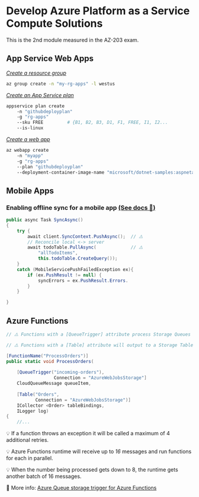 
# Develop Azure Platform as a Service Compute Solutions

This is the 2nd module measured in the AZ-203 exam.

## App Service Web Apps

*[Create a resource group](https://docs.microsoft.com/en-us/cli/azure/group?view=azure-cli-latest#az-group-create)*
```bash
az group create -n "my-rg-apps" -l westus
````

*[Create an App Service plan](https://docs.microsoft.com/en-us/cli/azure/appservice/plan?view=azure-cli-latest)*
```bash
appservice plan create              
    -n "githubdeployplan"
    -g "rg-apps"
    --sku FREE         # {B1, B2, B3, D1, F1, FREE, I1, I2...
    --is-linux
````


*[Create a web app](https://docs.microsoft.com/en-us/cli/azure/webapp?view=azure-cli-latest#az-webapp-create)*

```bash
az webapp create
    -n "myapp"
    -g "rg-apps"
    --plan "githubdeployplan"
    --deployment-container-image-name "microsoft/dotnet-samples:aspnetapp"
```

## Mobile Apps

### Enabling offline sync for a mobile app [(See docs 📖)](https://docs.microsoft.com/en-us/azure/app-service-mobile/app-service-mobile-offline-data-sync)

```c#
public async Task SyncAsync()
{
    try {
        await client.SyncContext.PushAsync();  // ⚠️ 
        // Reconcile local <-> server
        await todoTable.PullAsync(             // ⚠️ 
            "allTodoItems",
            this.todoTable.CreateQuery());
    }
    catch (MobileServicePushFailedException ex){
        if (ex.PushResult != null) {
            syncErrors = ex.PushResult.Errors.
        }
    }

}
```

## Azure Functions

```c#
// ⚠️ Functions with a [QueueTrigger] attribute process Storage Queues messages

// ⚠️ Functions with a [Table] attribute will output to a Storage Table.

[FunctionName("ProcessOrders")]
public static void ProcessOrders(
    
    [QueueTrigger("incoming-orders"),
                  Connection = "AzureWebJobsStorage"]
    CloudQueueMessage queueItem,
    
    [Table("Orders",           
           Connection = "AzureWebJobsStorage")]
    ICollector <Order> tableBindings,
    ILogger log)
{
    //... 
```

💡 If a function throws an exception it will be called a maximum of 4 additional retries.

💡 Azure Functions runtime will receive up to *16* messages and run functions for each in parallel.

💡 When the number being processed gets down to 8, the runtime gets another batch of 16 messages.

📖 More info: [Azure Queue storage trigger for Azure Functions](https://docs.microsoft.com/en-us/azure/azure-functions/functions-bindings-storage-queue-trigger?tabs=csharp)